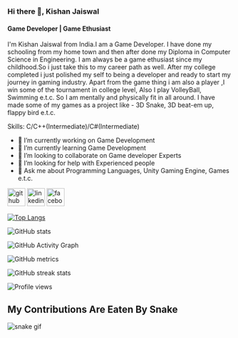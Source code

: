 ### Hi there 👋, Kishan Jaiswal
#### Game Developer | Game Ethusiast

I'm Kishan Jaiswal from India.I am a Game Developer. I have done my schooling from my home town and then after done my Diploma in Computer Science in Engineering. I am always be a game ethusiast since my childhood.So i just take this to my career path as well. After my college completed i just polished my self to being a developer and ready to start my journey in gaming industry. Apart from the game thing i am also a player ,I win some of the tournament in college level, Also I play VolleyBall, Swimming e.t.c. So I am mentally and physically fit in all around. 
I have made some of my games as a project like - 3D Snake, 3D beat-em up, flappy bird e.t.c.

Skills: C/C++(Intermediate)/C#(Intermediate)

- 🔭 I’m currently working on Game Development 
- 🌱 I’m currently learning Game Development 
- 👯 I’m looking to collaborate on Game developer Experts 
- 🤔 I’m looking for help with Experienced people 
- 💬 Ask me about Programming Languages, Unity Gaming Engine, Games e.t.c. 


[<img src='https://cdn.jsdelivr.net/npm/simple-icons@3.0.1/icons/github.svg' alt='github' height='40'>](https://github.com/kishan831)  [<img src='https://cdn.jsdelivr.net/npm/simple-icons@3.0.1/icons/linkedin.svg' alt='linkedin' height='40'>](https://www.linkedin.com/in/kishan-jaiswal-2586a4220/)  [<img src='https://cdn.jsdelivr.net/npm/simple-icons@3.0.1/icons/facebook.svg' alt='facebook' height='40'>](https://www.facebook.com/https://www.facebook.com/profile.php?id=100029049646884)  

[![Top Langs](https://github-readme-stats.vercel.app/api/top-langs/?username=kishan831)](https://github.com/anuraghazra/github-readme-stats)

![GitHub stats](https://github-readme-stats.vercel.app/api?username=kishan831&show_icons=true)  

![GitHub Activity Graph](https://activity-graph.herokuapp.com/graph?username=kishan831)  

![GitHub metrics](https://metrics.lecoq.io/kishan831)  

![GitHub streak stats](https://github-readme-streak-stats.herokuapp.com/?user=kishan831)  

![Profile views](https://gpvc.arturio.dev/kishan831)  

## My Contributions Are Eaten By Snake
![snake gif](https://github.com/kishan831/kishan831/blob/output/github-contribution-grid-snake.gif)
